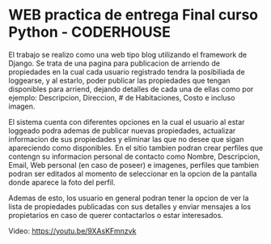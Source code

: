 # WEB practica de entrega Final curso Python - CODERHOUSE

El trabajo se realizo como una web tipo blog utilizando el framework de Django. Se trata de una pagina para publicacion de arriendo de propiedades en la cual cada usuario registrado tendra la posibiliada de loggearse, y al estarlo, poder publicar las propiedades que tengan disponibles para arriend, dejando detalles de cada una de ellas como por ejemplo: Descripcion, Direccion, # de Habitaciones, Costo e incluso imagen. 

El sistema cuenta con diferentes opciones en la cual el usuario al estar loggeado podra ademas de publicar nuevas propiedades, actualizar informacion de sus propiedades y eliminar las que no desee que sigan apareciendo como disponibles. En el sitio tambien podran crear perfiles que contengn su informacion personal de contacto como Nombre, Descripcion, Email, Web personal (en caso de poseer) e imagenes, perfiles que tambien podran ser editados al momento de seleccionar en la opcion de la pantalla donde aparece la foto del perfil.

Ademas de esto, los usuario en general podran tener la opcion de ver la lista de propiedades publicadas con sus detalles y enviar mensajes a los propietarios en caso de querer contactarlos o estar interesados.

Video: https://youtu.be/9XAsKFmnzvk